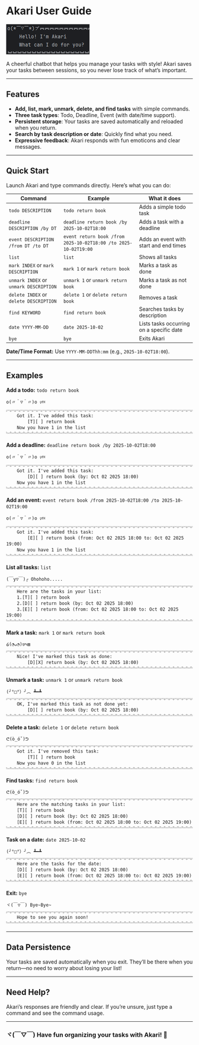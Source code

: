 # Akari User Guide



![img.png](img.png)

A cheerful chatbot that helps you manage your tasks with style! Akari saves your tasks between sessions, so you never lose track of what’s important.

---

## Features

- **Add, list, mark, unmark, delete, and find tasks** with simple commands.
- **Three task types**: Todo, Deadline, Event (with date/time support).
- **Persistent storage**: Your tasks are saved automatically and reloaded when you return.
- **Search by task description or date**: Quickly find what you need.
- **Expressive feedback**: Akari responds with fun emoticons and clear messages.

---
## Quick Start

Launch Akari and type commands directly. Here’s what you can do:

| Command                                | Example                                                         | What it does                             |
|----------------------------------------|-----------------------------------------------------------------|------------------------------------------|
| `todo DESCRIPTION`                     | `todo return book`                                              | Adds a simple todo task                  |
| `deadline DESCRIPTION /by DT`          | `deadline return book /by 2025-10-02T18:00`                     | Adds a task with a deadline              |
| `event DESCRIPTION /from DT /to DT`    | `event return book /from 2025-10-02T18:00 /to 2025-10-02T19:00` | Adds an event with start and end times   |
| `list`                                 | `list`                                                          | Shows all tasks                          |
| `mark INDEX` or `mark DESCRIPTION`     | `mark 1` or `mark return book`                                  | Marks a task as done                     |
| `unmark INDEX` or `unmark DESCRIPTION` | `unmark 1` or `unmark return book`                              | Marks a task as not done                 |
| `delete INDEX` or `delete DESCRIPTION` | `delete 1` or `delete return book`                              | Removes a task                           |
| `find KEYWORD`                         | `find return book`                                              | Searches tasks by description            |
| `date YYYY-MM-DD`                      | `date 2025-10-02`                                               | Lists tasks occurring on a specific date |
| `bye`                                  | `bye`                                                           | Exits Akari                              |

**Date/Time Format:** Use `YYYY-MM-DDThh:mm` (e.g., `2025-10-02T18:00`).

---
## Examples

**Add a todo:** `todo return book`
```
o(〃＾▽＾〃)o 🕬︗︗︗︗︗︗︗︗︗︗︗︗︗︗︗︗︗︗︗︗︗︗︗︗︗︗︗︗︗︗︗︗︗︗︗︗︗︗︗︗︗︗︗︗︗︗︗︗︗︗︗︗︗︗︗︗︗︗︗︗
    Got it. I've added this task:
        [T][ ] return book
    Now you have 1 in the list
︘︘︘︘︘︘︘︘︘︘︘︘︘︘︘︘︘︘︘︘︘︘︘︘︘︘︘︘︘︘︘︘︘︘︘︘︘︘︘︘︘︘︘︘︘︘︘︘︘︘︘︘︘︘︘︘︘︘︘︘
```
**Add a deadline:** `deadline return book /by 2025-10-02T18:00`
```
o(〃＾▽＾〃)o 🕬︗︗︗︗︗︗︗︗︗︗︗︗︗︗︗︗︗︗︗︗︗︗︗︗︗︗︗︗︗︗︗︗︗︗︗︗︗︗︗︗︗︗︗︗︗︗︗︗︗︗︗︗︗︗︗︗︗︗︗︗
    Got it. I've added this task:
        [D][ ] return book (by: Oct 02 2025 18:00)
    Now you have 1 in the list
︘︘︘︘︘︘︘︘︘︘︘︘︘︘︘︘︘︘︘︘︘︘︘︘︘︘︘︘︘︘︘︘︘︘︘︘︘︘︘︘︘︘︘︘︘︘︘︘︘︘︘︘︘︘︘︘︘︘︘︘
```
**Add an event:** `event return book /from 2025-10-02T18:00 /to 2025-10-02T19:00`
```
o(〃＾▽＾〃)o 🕬︗︗︗︗︗︗︗︗︗︗︗︗︗︗︗︗︗︗︗︗︗︗︗︗︗︗︗︗︗︗︗︗︗︗︗︗︗︗︗︗︗︗︗︗︗︗︗︗︗︗︗︗︗︗︗︗︗︗︗︗
    Got it. I've added this task:
        [E][ ] return book (from: Oct 02 2025 18:00 to: Oct 02 2025 19:00)
    Now you have 1 in the list
︘︘︘︘︘︘︘︘︘︘︘︘︘︘︘︘︘︘︘︘︘︘︘︘︘︘︘︘︘︘︘︘︘︘︘︘︘︘︘︘︘︘︘︘︘︘︘︘︘︘︘︘︘︘︘︘︘︘︘︘
```
**List all tasks:** `list`
```
(￣y▽￣)╭ Ohohoho.....︗︗︗︗︗︗︗︗︗︗︗︗︗︗︗︗︗︗︗︗︗︗︗︗︗︗︗︗︗︗︗︗︗︗︗︗︗︗︗︗︗︗︗︗︗︗︗︗︗︗︗︗︗︗︗︗︗︗︗︗
    Here are the tasks in your list:
    1.[T][ ] return book
    2.[D][ ] return book (by: Oct 02 2025 18:00)
    3.[E][ ] return book (from: Oct 02 2025 18:00 to: Oct 02 2025 19:00)
︘︘︘︘︘︘︘︘︘︘︘︘︘︘︘︘︘︘︘︘︘︘︘︘︘︘︘︘︘︘︘︘︘︘︘︘︘︘︘︘︘︘︘︘︘︘︘︘︘︘︘︘︘︘︘︘︘︘︘︘
```
**Mark a task:** `mark 1` or `mark return book`
```
໒(◔ᴗ◔)७✎▤︗︗︗︗︗︗︗︗︗︗︗︗︗︗︗︗︗︗︗︗︗︗︗︗︗︗︗︗︗︗︗︗︗︗︗︗︗︗︗︗︗︗︗︗︗︗︗︗︗︗︗︗︗︗︗︗︗︗︗︗
    Nice! I've marked this task as done:
        [D][X] return book (by: Oct 02 2025 18:00)
︘︘︘︘︘︘︘︘︘︘︘︘︘︘︘︘︘︘︘︘︘︘︘︘︘︘︘︘︘︘︘︘︘︘︘︘︘︘︘︘︘︘︘︘︘︘︘︘︘︘︘︘︘︘︘︘︘︘︘︘
```
**Unmark a task:** `unmark 1` or `unmark return book`
```
(╯°□°）╯︵ ┻━┻︗︗︗︗︗︗︗︗︗︗︗︗︗︗︗︗︗︗︗︗︗︗︗︗︗︗︗︗︗︗︗︗︗︗︗︗︗︗︗︗︗︗︗︗︗︗︗︗︗︗︗︗︗︗︗︗︗︗︗︗
    OK, I've marked this task as not done yet:
        [D][ ] return book (by: Oct 02 2025 18:00)
︘︘︘︘︘︘︘︘︘︘︘︘︘︘︘︘︘︘︘︘︘︘︘︘︘︘︘︘︘︘︘︘︘︘︘︘︘︘︘︘︘︘︘︘︘︘︘︘︘︘︘︘︘︘︘︘︘︘︘︘
```
**Delete a task:** `delete 1` or `delete return book`
```
ᕦ(ò_óˇ)ᕤ︗︗︗︗︗︗︗︗︗︗︗︗︗︗︗︗︗︗︗︗︗︗︗︗︗︗︗︗︗︗︗︗︗︗︗︗︗︗︗︗︗︗︗︗︗︗︗︗︗︗︗︗︗︗︗︗︗︗︗︗
    Got it. I've removed this task:
        [T][ ] return book
    Now you have 0 in the list
︘︘︘︘︘︘︘︘︘︘︘︘︘︘︘︘︘︘︘︘︘︘︘︘︘︘︘︘︘︘︘︘︘︘︘︘︘︘︘︘︘︘︘︘︘︘︘︘︘︘︘︘︘︘︘︘︘︘︘︘
```
**Find tasks:** `find return book`
```
ᕦ(ò_óˇ)ᕤ︗︗︗︗︗︗︗︗︗︗︗︗︗︗︗︗︗︗︗︗︗︗︗︗︗︗︗︗︗︗︗︗︗︗︗︗︗︗︗︗︗︗︗︗︗︗︗︗︗︗︗︗︗︗︗︗︗︗︗︗
    Here are the matching tasks in your list:
    [T][ ] return book
    [D][ ] return book (by: Oct 02 2025 18:00)
    [E][ ] return book (from: Oct 02 2025 18:00 to: Oct 02 2025 19:00)
︘︘︘︘︘︘︘︘︘︘︘︘︘︘︘︘︘︘︘︘︘︘︘︘︘︘︘︘︘︘︘︘︘︘︘︘︘︘︘︘︘︘︘︘︘︘︘︘︘︘︘︘︘︘︘︘︘︘︘︘
```
**Task on a date:** `date 2025-10-02`
```
(╯°□°）╯︵ ┻━┻︗︗︗︗︗︗︗︗︗︗︗︗︗︗︗︗︗︗︗︗︗︗︗︗︗︗︗︗︗︗︗︗︗︗︗︗︗︗︗︗︗︗︗︗︗︗︗︗︗︗︗︗︗︗︗︗︗︗︗︗
    Here are the tasks for the date:
    [D][ ] return book (by: Oct 02 2025 18:00)
    [E][ ] return book (from: Oct 02 2025 18:00 to: Oct 02 2025 19:00)
︘︘︘︘︘︘︘︘︘︘︘︘︘︘︘︘︘︘︘︘︘︘︘︘︘︘︘︘︘︘︘︘︘︘︘︘︘︘︘︘︘︘︘︘︘︘︘︘︘︘︘︘︘︘︘︘︘︘︘︘
```
**Exit:** `bye`
```
ヾ(￣▽￣) Bye~Bye~︗︗︗︗︗︗︗︗︗︗︗︗︗︗︗︗︗︗︗︗︗︗︗︗︗︗︗︗︗︗︗︗︗︗︗︗︗︗︗︗︗︗︗︗︗︗︗︗︗︗︗︗︗︗︗︗︗︗︗︗
    Hope to see you again soon!
︘︘︘︘︘︘︘︘︘︘︘︘︘︘︘︘︘︘︘︘︘︘︘︘︘︘︘︘︘︘︘︘︘︘︘︘︘︘︘︘︘︘︘︘︘︘︘︘︘︘︘︘︘︘︘︘︘︘︘︘
```
---

## Data Persistence

Your tasks are saved automatically when you exit. They’ll be there when you return—no need to worry about losing your list!

---

## Need Help?

Akari’s responses are friendly and clear. If you’re unsure, just type a command and see the command usage.

---

### ヾ(￣▽￣) Have fun organizing your tasks with Akari! 🍥